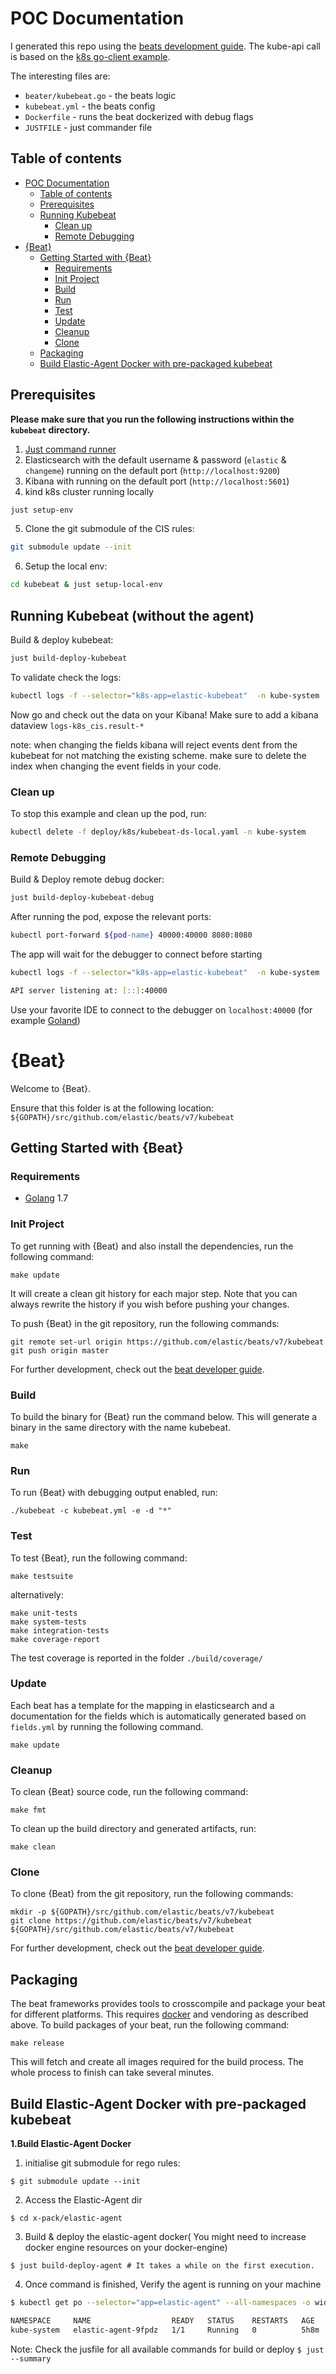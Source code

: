 # POC Documentation

I generated this repo using the [beats development guide](https://www.elastic.co/guide/en/beats/devguide/current/newbeat-generate.html).
The kube-api call is based on the [k8s go-client example](https://github.com/kubernetes/client-go/tree/master/examples/in-cluster-client-configuration).

The interesting files are:
* `beater/kubebeat.go` - the beats logic
* `kubebeat.yml` - the beats config
* `Dockerfile` - runs the beat dockerized with debug flags
* `JUSTFILE` - just commander file


## Table of contents
- [POC Documentation](#poc-documentation)
  - [Table of contents](#table-of-contents)
  - [Prerequisites](#prerequisites)
  - [Running Kubebeat](#running-kubebeat-without-the-agent)
    - [Clean up](#clean-up)
    - [Remote Debugging](#remote-debugging)
- [{Beat}](#beat)
  - [Getting Started with {Beat}](#getting-started-with-beat)
    - [Requirements](#requirements)
    - [Init Project](#init-project)
    - [Build](#build)
    - [Run](#run)
    - [Test](#test)
    - [Update](#update)
    - [Cleanup](#cleanup)
    - [Clone](#clone)
  - [Packaging](#packaging)
  - [Build Elastic-Agent Docker with pre-packaged kubebeat](#build-elastic-agent-docker-with-pre-packaged-kubebeat)


## Prerequisites
**Please make sure that you run the following instructions within the `kubebeat` directory.**
1. [Just command runner](https://github.com/casey/just)
2. Elasticsearch with the default username & password (`elastic` & `changeme`) running on the default port (`http://localhost:9200`)
3. Kibana with running on the default port (`http://localhost:5601`)
4. kind k8s cluster running locally

```zsh
just setup-env
```

5. Clone the git submodule of the CIS rules:

```zsh
git submodule update --init
```

6. Setup the local env:

```zsh
cd kubebeat & just setup-local-env
```

## Running Kubebeat (without the agent)

Build & deploy kubebeat:

```zsh
just build-deploy-kubebeat
```

To validate check the logs:

```zsh
kubectl logs -f --selector="k8s-app=elastic-kubebeat"  -n kube-system
```

Now go and check out the data on your Kibana! Make sure to add a kibana dataview `logs-k8s_cis.result-*`

note: when changing the fields kibana will reject events dent from the kubebeat for not matching the existing scheme. make sure to delete the index when changing the event fields in your code.

### Clean up

To stop this example and clean up the pod, run:
```zsh
kubectl delete -f deploy/k8s/kubebeat-ds-local.yaml -n kube-system
```
### Remote Debugging

Build & Deploy remote debug docker:

```zsh
just build-deploy-kubebeat-debug
```

After running the pod, expose the relevant ports:
```zsh
kubectl port-forward ${pod-name} 40000:40000 8080:8080
```

The app will wait for the debugger to connect before starting

```zsh
kubectl logs -f --selector="k8s-app=elastic-kubebeat"  -n kube-system

API server listening at: [::]:40000
```

Use your favorite IDE to connect to the debugger on `localhost:40000` (for example [Goland](https://www.jetbrains.com/help/go/attach-to-running-go-processes-with-debugger.html#step-3-create-the-remote-run-debug-configuration-on-the-client-computer))

# {Beat}

Welcome to {Beat}.

Ensure that this folder is at the following location:
`${GOPATH}/src/github.com/elastic/beats/v7/kubebeat`

## Getting Started with {Beat}

### Requirements

* [Golang](https://golang.org/dl/) 1.7

### Init Project
To get running with {Beat} and also install the
dependencies, run the following command:

```
make update
```

It will create a clean git history for each major step. Note that you can always rewrite the history if you wish before pushing your changes.

To push {Beat} in the git repository, run the following commands:

```
git remote set-url origin https://github.com/elastic/beats/v7/kubebeat
git push origin master
```

For further development, check out the [beat developer guide](https://www.elastic.co/guide/en/beats/libbeat/current/new-beat.html).

### Build

To build the binary for {Beat} run the command below. This will generate a binary
in the same directory with the name kubebeat.

```
make
```


### Run

To run {Beat} with debugging output enabled, run:

```
./kubebeat -c kubebeat.yml -e -d "*"
```

### Test

To test {Beat}, run the following command:

```
make testsuite
```

alternatively:
```
make unit-tests
make system-tests
make integration-tests
make coverage-report
```

The test coverage is reported in the folder `./build/coverage/`

### Update

Each beat has a template for the mapping in elasticsearch and a documentation for the fields
which is automatically generated based on `fields.yml` by running the following command.

```
make update
```


### Cleanup

To clean  {Beat} source code, run the following command:

```
make fmt
```

To clean up the build directory and generated artifacts, run:

```
make clean
```


### Clone

To clone {Beat} from the git repository, run the following commands:

```
mkdir -p ${GOPATH}/src/github.com/elastic/beats/v7/kubebeat
git clone https://github.com/elastic/beats/v7/kubebeat ${GOPATH}/src/github.com/elastic/beats/v7/kubebeat
```


For further development, check out the [beat developer guide](https://www.elastic.co/guide/en/beats/libbeat/current/new-beat.html).


## Packaging

The beat frameworks provides tools to crosscompile and package your beat for different platforms. This requires [docker](https://www.docker.com/) and vendoring as described above. To build packages of your beat, run the following command:

```
make release
```

This will fetch and create all images required for the build process. The whole process to finish can take several minutes.

## Build Elastic-Agent Docker with pre-packaged kubebeat


**1.Build Elastic-Agent Docker**

1. initialise git submodule for rego rules:
```
$ git submodule update --init
```
2. Access the Elastic-Agent dir
```
$ cd x-pack/elastic-agent
```
3. Build & deploy the elastic-agent docker( You might need to increase docker engine resources on your docker-engine)
```
$ just build-deploy-agent # It takes a while on the first execution.
```
4. Once command is finished, Verify the agent is running on your machine

```zsh
$ kubectl get po --selector="app=elastic-agent" --all-namespaces -o wide

NAMESPACE     NAME                  READY   STATUS    RESTARTS   AGE    IP           NODE                      NOMINATED NODE   READINESS GATES
kube-system   elastic-agent-9fpdz   1/1     Running   0          5h8m   172.20.0.2   kind-mono-control-plane   <none>           <none>


```

Note: Check the jusfile for all available commands for build or deploy `$ just --summary`
</br>

